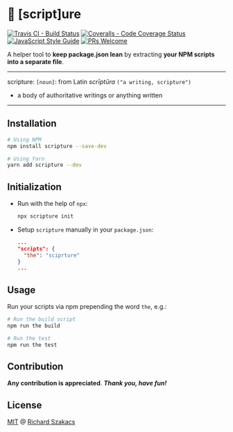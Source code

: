 # 📝 [script]ure

[![Travis CI - Build Status][travis-badge]][travis-url]
[![Coveralls - Code Coverage Status][cov-badge]][cov-url]
[![JavaScript Style Guide][jsstd-badge]][jsstd-url]
[![PRs Welcome][pr-badge]][pr-url]

A helper tool to **keep package.json lean** by extracting 
**your NPM scripts into a separate file**.

---

scripture: `[noun]`: from Latin *scrīptūra* `("a writing, scripture")`
 - a body of authoritative writings or anything written 

---

## Installation

```bash
# Using NPM
npm install scripture --save-dev
```

```bash
# Using Yarn
yarn add scripture --dev
```

## Initialization

 - Run with the help of `npx`:
 
   ```bash
   npx scripture init
   ```
   
 - Setup `scripture` manually in your `package.json`:
 
   ```json
   ...
   "scripts": {
     "the": "sciprture"
   }
   ...
   ```

## Usage

Run your scripts via npm prepending the word `the`, e.g.:

```bash
# Run the build script
npm run the build

# Run the test
npm run the test
```

## Contribution

**Any contribution is appreciated**. 
***Thank you, have fun!***

## License

[MIT](LICENSE.md) @ [Richard Szakacs](https://www.github.com/richardszkcs)

 [travis-badge]: https://travis-ci.org/atjse/scripture.svg?branch=master
 [travis-url]:   https://travis-ci.org/atjse/scripture

 [cov-badge]:    https://coveralls.io/repos/github/atjse/scripture/badge.svg?branch=master
 [cov-url]:      https://coveralls.io/github/atjse/scripture?branch=master

 [jsstd-badge]:  https://img.shields.io/badge/code_style-standard-brightgreen.svg
 [jsstd-url]:    https://standardjs.com

 [pr-badge]:     https://img.shields.io/badge/PRs-welcome-brightgreen.svg?style=flat-square
 [pr-url]:       CONTRIBUTING.md
